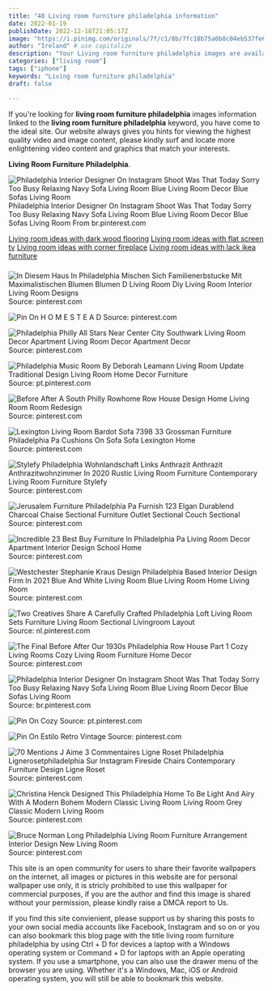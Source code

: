 ```yaml
---
title: "48 Living room furniture philadelphia information"
date: 2022-01-19
publishDate: 2022-12-18T21:05:17Z
image: "https://i.pinimg.com/originals/7f/c1/8b/7fc18b75a0b8c04eb537fe6246420903.jpg"
author: "Ireland" # use capitalize
description: "Your Living room furniture philadelphia images are available. Living room furniture philadelphia are a topic that is being searched for and liked by netizens now. You can Get the Living room furniture philadelphia files here. Download all royalty-free photos."
categories: ["living room"]
tags: ["iphone"]
keywords: "Living room furniture philadelphia"
draft: false

---
```


If you're looking for **living room furniture philadelphia** images information linked to the **living room furniture philadelphia** keyword, you have come to the ideal  site.  Our website always  gives you  hints  for viewing  the highest  quality video and image  content, please kindly surf and locate more enlightening video content and graphics  that match your interests.

**Living Room Furniture Philadelphia**. 

![Philadelphia Interior Designer On Instagram Shoot Was That Today Sorry Too Busy Relaxing Navy Sofa Living Room Blue Living Room Decor Blue Sofas Living Room](https://i.pinimg.com/originals/e6/eb/26/e6eb26cadcd262a96e12a9491122517e.jpg "Philadelphia Interior Designer On Instagram Shoot Was That Today Sorry Too Busy Relaxing Navy Sofa Living Room Blue Living Room Decor Blue Sofas Living Room")
Philadelphia Interior Designer On Instagram Shoot Was That Today Sorry Too Busy Relaxing Navy Sofa Living Room Blue Living Room Decor Blue Sofas Living Room From br.pinterest.com

[Living room ideas with dark wood flooring](/living-room-ideas-with-dark-wood-flooring/)
[Living room ideas with flat screen tv](/living-room-ideas-with-flat-screen-tv/)
[Living room ideas with corner fireplace](/living-room-ideas-with-corner-fireplace/)
[Living room ideas with lack ikea furniture](/living-room-ideas-with-lack-ikea-furniture/)



### 

 


![In Diesem Haus In Philadelphia Mischen Sich Familienerbstucke Mit Maximalistischen Blumen Blumen D Living Room Diy Living Room Interior Living Room Designs](https://i.pinimg.com/736x/dc/fa/82/dcfa8282fc4868eb29952ae0c0c3f6ae.jpg "In Diesem Haus In Philadelphia Mischen Sich Familienerbstucke Mit Maximalistischen Blumen Blumen D Living Room Diy Living Room Interior Living Room Designs")
Source: pinterest.com

 

![Pin On H O M E S T E A D](https://i.pinimg.com/originals/c8/c7/cc/c8c7ccb14507b2a0a5e703df4082a993.jpg "Pin On H O M E S T E A D")
Source: pinterest.com

 

![Philadelphia Philly All Stars Near Center City Southwark Living Room Decor Apartment Living Room Decor Apartment Decor](https://i.pinimg.com/736x/21/b8/86/21b88619c7337c8dbf7ba7d31c50b631.jpg "Philadelphia Philly All Stars Near Center City Southwark Living Room Decor Apartment Living Room Decor Apartment Decor")
Source: pinterest.com

 

![Philadelphia Music Room By Deborah Leamann Living Room Update Traditional Design Living Room Home Decor Furniture](https://i.pinimg.com/originals/5c/2f/14/5c2f14904445a77f8b23f91cd60a3a9c.jpg "Philadelphia Music Room By Deborah Leamann Living Room Update Traditional Design Living Room Home Decor Furniture")
Source: pt.pinterest.com

 

![Before After A South Philly Rowhome Row House Design Home Living Room Room Redesign](https://i.pinimg.com/originals/a5/81/e2/a581e2ce25a3f19ee328437746449a81.jpg "Before After A South Philly Rowhome Row House Design Home Living Room Room Redesign")
Source: pinterest.com

 

![Lexington Living Room Bardot Sofa 7398 33 Grossman Furniture Philadelphia Pa Cushions On Sofa Sofa Lexington Home](https://i.pinimg.com/originals/a4/7a/5d/a47a5df559679775b72fcbd776dcd94f.jpg "Lexington Living Room Bardot Sofa 7398 33 Grossman Furniture Philadelphia Pa Cushions On Sofa Sofa Lexington Home")
Source: pinterest.com

 

![Stylefy Philadelphia Wohnlandschaft Links Anthrazit Anthrazit Anthrazitwohnzimmer In 2020 Rustic Living Room Furniture Contemporary Living Room Furniture Stylefy](https://i.pinimg.com/474x/40/27/ca/4027ca01d8193d58cd4b1b7e29ef2975.jpg "Stylefy Philadelphia Wohnlandschaft Links Anthrazit Anthrazit Anthrazitwohnzimmer In 2020 Rustic Living Room Furniture Contemporary Living Room Furniture Stylefy")
Source: pinterest.com

 

![Jerusalem Furniture Philadelphia Pa Furnish 123 Elgan Durablend Charcoal Chaise Sectional Furniture Outlet Sectional Couch Sectional](https://i.pinimg.com/736x/2e/eb/1e/2eeb1e255f2925040785584fc403f0f4--furniture-outlet-chicago-chaise.jpg "Jerusalem Furniture Philadelphia Pa Furnish 123 Elgan Durablend Charcoal Chaise Sectional Furniture Outlet Sectional Couch Sectional")
Source: pinterest.com

 

![Incredible 23 Best Buy Furniture In Philadelphia Pa Living Room Decor Apartment Interior Design School Home](https://i.pinimg.com/originals/99/e3/bb/99e3bbfcbdb1194dae79058335ec793f.jpg "Incredible 23 Best Buy Furniture In Philadelphia Pa Living Room Decor Apartment Interior Design School Home")
Source: pinterest.com

 

![Westchester Stephanie Kraus Design Philadelphia Based Interior Design Firm In 2021 Blue And White Living Room Blue Living Room Home Living Room](https://i.pinimg.com/736x/4c/46/93/4c4693868a30facd9240b6a91d422911.jpg "Westchester Stephanie Kraus Design Philadelphia Based Interior Design Firm In 2021 Blue And White Living Room Blue Living Room Home Living Room")
Source: pinterest.com

 

![Two Creatives Share A Carefully Crafted Philadelphia Loft Living Room Sets Furniture Living Room Sectional Livingroom Layout](https://i.pinimg.com/originals/9d/bc/cf/9dbccfae1ceee0bc5ffdf2d2f9e54051.jpg "Two Creatives Share A Carefully Crafted Philadelphia Loft Living Room Sets Furniture Living Room Sectional Livingroom Layout")
Source: nl.pinterest.com

 

![The Final Before After Our 1930s Philadelphia Row House Part 1 Cozy Living Rooms Cozy Living Room Furniture Home Decor](https://i.pinimg.com/originals/d0/37/06/d037068f455febe78691b3c17a8980d7.jpg "The Final Before After Our 1930s Philadelphia Row House Part 1 Cozy Living Rooms Cozy Living Room Furniture Home Decor")
Source: pinterest.com

 

![Philadelphia Interior Designer On Instagram Shoot Was That Today Sorry Too Busy Relaxing Navy Sofa Living Room Blue Living Room Decor Blue Sofas Living Room](https://i.pinimg.com/originals/e6/eb/26/e6eb26cadcd262a96e12a9491122517e.jpg "Philadelphia Interior Designer On Instagram Shoot Was That Today Sorry Too Busy Relaxing Navy Sofa Living Room Blue Living Room Decor Blue Sofas Living Room")
Source: br.pinterest.com

 

![Pin On Cozy](https://i.pinimg.com/originals/c6/d6/5a/c6d65a2131f6b57f7605a73c4538eaa6.jpg "Pin On Cozy")
Source: pt.pinterest.com

 

![Pin On Estilo Retro Vintage](https://i.pinimg.com/564x/5d/10/9e/5d109e40984583eb357f0dbd3110decb.jpg "Pin On Estilo Retro Vintage")
Source: pinterest.com

 

![70 Mentions J Aime 3 Commentaires Ligne Roset Philadelphia Lignerosetphiladelphia Sur Instagram Fireside Chairs Contemporary Furniture Design Ligne Roset](https://i.pinimg.com/originals/17/72/f9/1772f99e2aa383e1d602c7eca8eacada.jpg "70 Mentions J Aime 3 Commentaires Ligne Roset Philadelphia Lignerosetphiladelphia Sur Instagram Fireside Chairs Contemporary Furniture Design Ligne Roset")
Source: pinterest.com

 

![Christina Henck Designed This Philadelphia Home To Be Light And Airy With A Modern Bohem Modern Classic Living Room Living Room Grey Classic Modern Living Room](https://i.pinimg.com/originals/3d/ab/24/3dab241d7e03d3bd3db1fbcac600293b.jpg "Christina Henck Designed This Philadelphia Home To Be Light And Airy With A Modern Bohem Modern Classic Living Room Living Room Grey Classic Modern Living Room")
Source: pinterest.com

 

![Bruce Norman Long Philadelphia Living Room Furniture Arrangement Interior Design New Living Room](https://i.pinimg.com/originals/7f/c1/8b/7fc18b75a0b8c04eb537fe6246420903.jpg "Bruce Norman Long Philadelphia Living Room Furniture Arrangement Interior Design New Living Room")
Source: pinterest.com

 

This site is an open community for users to share their favorite wallpapers on the internet, all images or pictures in this website are for personal wallpaper use only, it is stricly prohibited to use this wallpaper for commercial purposes, if you are the author and find this image is shared without your permission, please kindly raise a DMCA report to Us.

If you find this site convienient, please support us by sharing this posts to your own social media accounts like Facebook, Instagram and so on or you can also bookmark this blog page with the title living room furniture philadelphia by using Ctrl + D for devices a laptop with a Windows operating system or Command + D for laptops with an Apple operating system. If you use a smartphone, you can also use the drawer menu of the browser you are using. Whether it's a Windows, Mac, iOS or Android operating system, you will still be able to bookmark this website.
